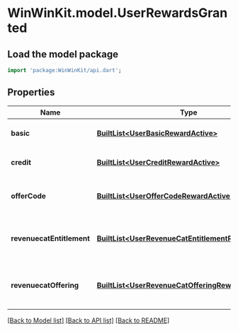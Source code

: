 # WinWinKit.model.UserRewardsGranted

## Load the model package
```dart
import 'package:WinWinKit/api.dart';
```

## Properties
Name | Type | Description | Notes
------------ | ------------- | ------------- | -------------
**basic** | [**BuiltList&lt;UserBasicRewardActive&gt;**](UserBasicRewardActive.md) | The referral user basic rewards | 
**credit** | [**BuiltList&lt;UserCreditRewardActive&gt;**](UserCreditRewardActive.md) | The referral user credit rewards | 
**offerCode** | [**BuiltList&lt;UserOfferCodeRewardActive&gt;**](UserOfferCodeRewardActive.md) | The referral user offer code rewards | 
**revenuecatEntitlement** | [**BuiltList&lt;UserRevenueCatEntitlementRewardActive&gt;**](UserRevenueCatEntitlementRewardActive.md) | The referral user RevenueCat entitlement rewards | 
**revenuecatOffering** | [**BuiltList&lt;UserRevenueCatOfferingRewardActive&gt;**](UserRevenueCatOfferingRewardActive.md) | The referral user RevenueCat offering rewards | 

[[Back to Model list]](../README.md#documentation-for-models) [[Back to API list]](../README.md#documentation-for-api-endpoints) [[Back to README]](../README.md)


